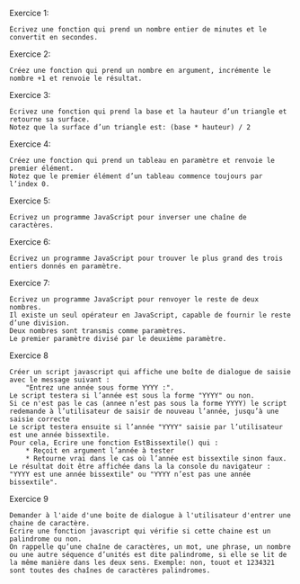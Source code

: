 Exercice 1:

    Écrivez une fonction qui prend un nombre entier de minutes et le convertit en secondes.


Exercice 2:

    Créez une fonction qui prend un nombre en argument, incrémente le nombre +1 et renvoie le résultat.

Exercice 3:

    Écrivez une fonction qui prend la base et la hauteur d’un triangle et retourne sa surface. 
    Notez que la surface d’un triangle est: (base * hauteur) / 2

Exercice 4:

    Créez une fonction qui prend un tableau en paramètre et renvoie le premier élément. 
    Notez que le premier élément d’un tableau commence toujours par l’index 0.

Exercice 5:

    Écrivez un programme JavaScript pour inverser une chaîne de caractères.

Exercice 6:

    Écrivez un programme JavaScript pour trouver le plus grand des trois entiers donnés en paramètre.

Exercice 7:

    Écrivez un programme JavaScript pour renvoyer le reste de deux nombres. 
    Il existe un seul opérateur en JavaScript, capable de fournir le reste d’une division. 
    Deux nombres sont transmis comme paramètres. 
    Le premier paramètre divisé par le deuxième paramètre.

Exercice 8

    Créer un script javascript qui affiche une boîte de dialogue de saisie avec le message suivant : 
        "Entrez une année sous forme YYYY :".
    Le script testera si l’année est sous la forme "YYYY" ou non.
    Si ce n'est pas le cas (annee n’est pas sous la forme YYYY) le script redemande à l’utilisateur de saisir de nouveau l’année, jusqu’à une saisie correcte
    Le script testera ensuite si l’année "YYYY" saisie par l’utilisateur est une année bissextile. 
    Pour cela, Ecrire une fonction EstBissextile() qui :
        * Reçoit en argument l’année à tester
        * Retourne vrai dans le cas où l’année est bissextile sinon faux.
    Le résultat doit être affichée dans la la console du navigateur : "YYYY est une année bissextile" ou "YYYY n’est pas une année bissextile".


Exercice 9

    Demander à l'aide d'une boite de dialogue à l'utilisateur d'entrer une chaine de caractère.
    Écrire une fonction javascript qui vérifie si cette chaine est un palindrome ou non.
    On rappelle qu’une chaîne de caractères, un mot, une phrase, un nombre ou une autre séquence d’unités est dite palindrome, si elle se lit de la même manière dans les deux sens. Exemple: non, touot et 1234321 sont toutes des chaînes de caractères palindromes.


